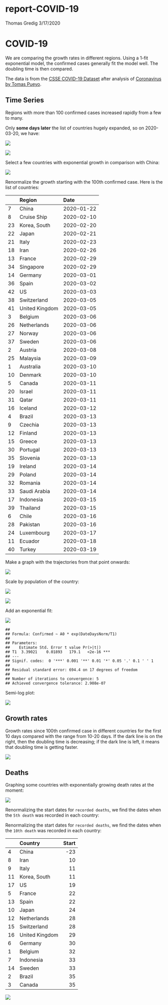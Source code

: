 report-COVID-19
================
Thomas Gredig
3/17/2020

# COVID-19

We are comparing the growth rates in different regions. Using a 1-fit
exponential model, the confirmed cases generally fit the model well. The
doubling time is then compared.

The data is from the [CSSE COVID-19
Dataset](https://github.com/CSSEGISandData/COVID-19) after analysis of
[Coronavirus by Tomas
Pueyo](https://medium.com/@tomaspueyo/coronavirus-act-today-or-people-will-die-f4d3d9cd99ca).

## Time Series

Regions with more than 100 confirmed cases increased rapidly from a few
to many.

Only **some days later** the list of countries hugely expanded, so on
2020-03-20, we have:

![](README_files/figure-gfm/unnamed-chunk-3-1.png)<!-- -->

![](README_files/figure-gfm/unnamed-chunk-4-1.png)<!-- -->

Select a few countries with exponential growth in comparison with China:

![](README_files/figure-gfm/unnamed-chunk-5-1.png)<!-- -->

Renormalize the growth starting with the 100th confirmed case. Here is
the list of countries:

|    | Region         | Date       |
| -- | :------------- | :--------- |
| 7  | China          | 2020-01-22 |
| 8  | Cruise Ship    | 2020-02-10 |
| 23 | Korea, South   | 2020-02-20 |
| 22 | Japan          | 2020-02-21 |
| 21 | Italy          | 2020-02-23 |
| 18 | Iran           | 2020-02-26 |
| 13 | France         | 2020-02-29 |
| 34 | Singapore      | 2020-02-29 |
| 14 | Germany        | 2020-03-01 |
| 36 | Spain          | 2020-03-02 |
| 42 | US             | 2020-03-03 |
| 38 | Switzerland    | 2020-03-05 |
| 41 | United Kingdom | 2020-03-05 |
| 3  | Belgium        | 2020-03-06 |
| 26 | Netherlands    | 2020-03-06 |
| 27 | Norway         | 2020-03-06 |
| 37 | Sweden         | 2020-03-06 |
| 2  | Austria        | 2020-03-08 |
| 25 | Malaysia       | 2020-03-09 |
| 1  | Australia      | 2020-03-10 |
| 10 | Denmark        | 2020-03-10 |
| 5  | Canada         | 2020-03-11 |
| 20 | Israel         | 2020-03-11 |
| 31 | Qatar          | 2020-03-11 |
| 16 | Iceland        | 2020-03-12 |
| 4  | Brazil         | 2020-03-13 |
| 9  | Czechia        | 2020-03-13 |
| 12 | Finland        | 2020-03-13 |
| 15 | Greece         | 2020-03-13 |
| 30 | Portugal       | 2020-03-13 |
| 35 | Slovenia       | 2020-03-13 |
| 19 | Ireland        | 2020-03-14 |
| 29 | Poland         | 2020-03-14 |
| 32 | Romania        | 2020-03-14 |
| 33 | Saudi Arabia   | 2020-03-14 |
| 17 | Indonesia      | 2020-03-15 |
| 39 | Thailand       | 2020-03-15 |
| 6  | Chile          | 2020-03-16 |
| 28 | Pakistan       | 2020-03-16 |
| 24 | Luxembourg     | 2020-03-17 |
| 11 | Ecuador        | 2020-03-18 |
| 40 | Turkey         | 2020-03-19 |

Make a graph with the trajectories from that point onwards:

![](README_files/figure-gfm/unnamed-chunk-7-1.png)<!-- -->

Scale by population of the country:

![](README_files/figure-gfm/unnamed-chunk-8-1.png)<!-- -->

![](README_files/figure-gfm/unnamed-chunk-9-1.png)<!-- -->

Add an exponential fit:

![](README_files/figure-gfm/unnamed-chunk-10-1.png)<!-- -->

    ## 
    ## Formula: Confirmed ~ A0 * exp(DateDaysNorm/T1)
    ## 
    ## Parameters:
    ##    Estimate Std. Error t value Pr(>|t|)    
    ## T1  3.39021    0.01893   179.1   <2e-16 ***
    ## ---
    ## Signif. codes:  0 '***' 0.001 '**' 0.01 '*' 0.05 '.' 0.1 ' ' 1
    ## 
    ## Residual standard error: 694.4 on 17 degrees of freedom
    ## 
    ## Number of iterations to convergence: 5 
    ## Achieved convergence tolerance: 2.908e-07

Semi-log plot:

![](README_files/figure-gfm/unnamed-chunk-11-1.png)<!-- -->

## Growth rates

Growth rates since 100th confirmed case in different countries for the
first 10 days compared with the range from 10-20 days. If the dark line
is on the right, then the doubling time is decreasing; if the dark line
is left, it means that doubling time is getting faster.

![](README_files/figure-gfm/unnamed-chunk-12-1.png)<!-- -->

## Deaths

Graphing some countries with exponentially growing death rates at the
moment:

![](README_files/figure-gfm/unnamed-chunk-14-1.png)<!-- -->

Renormalizing the start dates for `recorded deaths`, we find the dates
when the `5th death` was recorded in each country:

Renormalizing the start dates for `recorded deaths`, we find the dates
when the `10th death` was recorded in each country:

|    | Country        | Start |
| -- | :------------- | ----: |
| 4  | China          |  \-23 |
| 8  | Iran           |    10 |
| 9  | Italy          |    11 |
| 11 | Korea, South   |    11 |
| 17 | US             |    19 |
| 5  | France         |    22 |
| 13 | Spain          |    22 |
| 10 | Japan          |    24 |
| 12 | Netherlands    |    28 |
| 15 | Switzerland    |    28 |
| 16 | United Kingdom |    29 |
| 6  | Germany        |    30 |
| 1  | Belgium        |    32 |
| 7  | Indonesia      |    33 |
| 14 | Sweden         |    33 |
| 2  | Brazil         |    35 |
| 3  | Canada         |    35 |

![](README_files/figure-gfm/unnamed-chunk-18-1.png)<!-- -->
